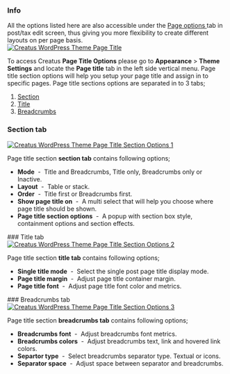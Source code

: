 <div class="thz-notification thz-notification-blue">
	<h3 class="thz-notification-title">Info</h3>
	<div>
	All the options listed here are also accessible under the <a class="thz-lightbox mfp-image" href="../../docs-media/post-page-options.jpg" data-mfp-title="Creatus WordPress Theme Post Page Options" data-modal-size="large"> Page options </a> tab in post/tax edit screen, thus giving you more flexibility to create different layouts on per page basis.
	</div>
</div>



<div class="thz-lightbox-gallery" markdown="1">

<div class="thz-doc-image max">
<a class="thz-lightbox mfp-image" href="../../docs-media/page-title.jpg" data-mfp-title="Creatus WordPress Theme Page Title" data-modal-size="large">
	<img src="../../docs-media/page-title.jpg" alt="Creatus WordPress Theme Page Title" />
</a>
</div>

To access Creatus __Page Title Options__ please go to __Appearance__ >  __Theme Settings__ and locate the __Page title__ tab in the left side vertical menu. Page title section options will help you setup your page title and assign in to specific pages. Page title sections options are separated in to 3 tabs;

1. <a class="thz-scroll" href="#section">Section</a>
2. <a class="thz-scroll" href="#title">Title</a>
3. <a class="thz-scroll" href="#breadcrumbs">Breadcrumbs</a>


<div id="section" markdown="1">

### Section tab 
<div class="thz-doc-image max">
<a class="thz-lightbox mfp-image" href="../../docs-media/page-title-options-1.jpg?v=2" data-mfp-title="Creatus WordPress Theme Admin Page Title" data-modal-size="large">
	<img src="../../docs-media/page-title-options-1.jpg?v=2" alt="Creatus WordPress Theme Page Title Section Options 1" />
</a>
</div>

Page title section  __section tab__ contains following options;

- __Mode__ &nbsp;-&nbsp; Title and Breadcrumbs, Title only, Breadcrumbs only or Inactive.
- __Layout__ &nbsp;-&nbsp; Table or stack.
- __Order__ &nbsp;-&nbsp; Title first or Breadcrumbs first.
- __Show page title on__ &nbsp;-&nbsp; A multi select that will help you choose where page title should be shown.
- __Page title section options__ &nbsp;-&nbsp; A popup with section box style, containment options and section effects.
</div>
<div id="title" markdown="1">
### Title tab
<div id="title" class="thz-doc-image max">
<a class="thz-lightbox mfp-image" href="../../docs-media/page-title-options-2-1.jpg" data-mfp-title="Creatus WordPress Theme Admin Page Title Title tab" data-modal-size="large">
	<img src="../../docs-media/page-title-options-2-1.jpg" alt="Creatus WordPress Theme Page Title Section Options 2" />
</a>
</div>

Page title section  __title tab__ contains following options;

- __Single title mode__ &nbsp;-&nbsp; Select the single post page title display mode.
- __Page title margin__ &nbsp;-&nbsp; Adjust page title container margin. 
- __Page title font__ &nbsp;-&nbsp; Adjust page title font color and metrics.
</div>

<div id="breadcrumbs" markdown="1">
### Breadcrumbs tab

<div class="thz-doc-image max">
<a class="thz-lightbox mfp-image" href="../../docs-media/page-title-options-3.jpg" data-mfp-title="Creatus WordPress Theme Admin Page Title Breadcrumbs tab" data-modal-size="large">
	<img src="../../docs-media/page-title-options-3.jpg" alt="Creatus WordPress Theme Page Title Section Options 3" />
</a>
</div>

Page title section  __breadcrumbs tab__ contains following options;

- __Breadcrumbs font__ &nbsp;-&nbsp; Adjust breadcrumbs font metrics.
- __Breadcrumbs colors__ &nbsp;-&nbsp; Adjust breadcrumbs text, link and hovered link colors.
- __Separtor type__ &nbsp;-&nbsp; Select breadcrumbs separator type. Textual or icons.
- __Separator space__ &nbsp;-&nbsp; Adjust space between separator and breadcrumbs.
</div>

</div>